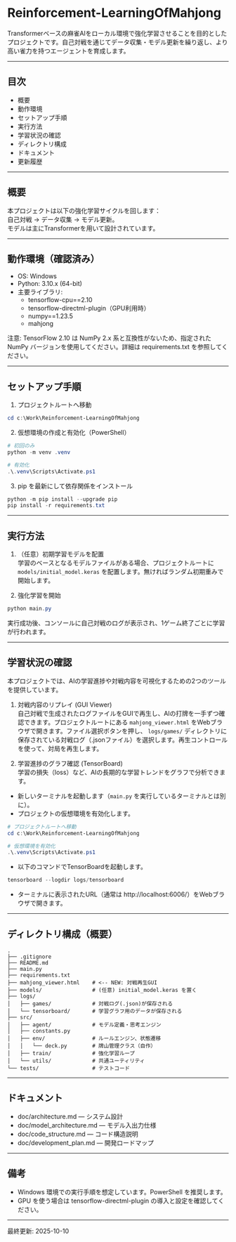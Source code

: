 # Reinforcement-LearningOfMahjong

Transformerベースの麻雀AIをローカル環境で強化学習させることを目的としたプロジェクトです。自己対戦を通じてデータ収集・モデル更新を繰り返し、より高い雀力を持つエージェントを育成します。

---

## 目次
- 概要
- 動作環境
- セットアップ手順
- 実行方法
- 学習状況の確認
- ディレクトリ構成
- ドキュメント
- 更新履歴

---

## 概要
本プロジェクトは以下の強化学習サイクルを回します：  
自己対戦 → データ収集 → モデル更新。  
モデルは主にTransformerを用いて設計されています。

---

## 動作環境（確認済み）
- OS: Windows  
- Python: 3.10.x (64-bit)  
- 主要ライブラリ:
  - tensorflow-cpu==2.10
  - tensorflow-directml-plugin（GPU利用時）
  - numpy==1.23.5
  - mahjong

注意: TensorFlow 2.10 は NumPy 2.x 系と互換性がないため、指定された NumPy バージョンを使用してください。詳細は requirements.txt を参照してください。

---

## セットアップ手順

1. プロジェクトルートへ移動
```powershell
cd c:\Work\Reinforcement-LearningOfMahjong
```

2. 仮想環境の作成と有効化（PowerShell）
```powershell
# 初回のみ
python -m venv .venv

# 有効化
.\.venv\Scripts\Activate.ps1
```

3. pip を最新にして依存関係をインストール
```powershell
python -m pip install --upgrade pip
pip install -r requirements.txt
```

---

## 実行方法

1. （任意）初期学習モデルを配置  
学習のベースとなるモデルファイルがある場合、プロジェクトルートに `models/initial_model.keras` を配置します。無ければランダム初期重みで開始します。

2. 強化学習を開始
```powershell
python main.py
```
実行成功後、コンソールに自己対戦のログが表示され、1ゲーム終了ごとに学習が行われます。

---

## 学習状況の確認

本プロジェクトでは、AIの学習進捗や対戦内容を可視化するための2つのツールを提供しています。

1. 対戦内容のリプレイ (GUI Viewer)  
自己対戦で生成されたログファイルをGUIで再生し、AIの打牌を一手ずつ確認できます。プロジェクトルートにある `mahjong_viewer.html` をWebブラウザで開きます。ファイル選択ボタンを押し、 `logs/games/` ディレクトリに保存されている対戦ログ（.jsonファイル）を選択します。再生コントロールを使って、対局を再生します。

2. 学習進捗のグラフ確認 (TensorBoard)  
学習の損失（loss）など、AIの長期的な学習トレンドをグラフで分析できます。

- 新しいターミナルを起動します（`main.py` を実行しているターミナルとは別に）。
- プロジェクトの仮想環境を有効化します。
```powershell
# プロジェクトルートへ移動
cd c:\Work\Reinforcement-LearningOfMahjong

# 仮想環境を有効化
.\.venv\Scripts\Activate.ps1
```

- 以下のコマンドでTensorBoardを起動します。
```powershell
tensorboard --logdir logs/tensorboard
```

- ターミナルに表示されたURL（通常は http://localhost:6006/）をWebブラウザで開きます。

---

## ディレクトリ構成（概要）
```
.
├── .gitignore
├── README.md
├── main.py
├── requirements.txt
├── mahjong_viewer.html    # <-- NEW: 対戦再生GUI
├── models/                # (任意) initial_model.keras を置く
├── logs/
│   ├── games/             # 対戦ログ(.json)が保存される
│   └── tensorboard/       # 学習グラフ用のデータが保存される
├── src/
│   ├── agent/             # モデル定義・思考エンジン
│   ├── constants.py
│   ├── env/               # ルールエンジン、状態遷移
│   │   └── deck.py        # 牌山管理クラス（自作）
│   ├── train/             # 強化学習ループ
│   └── utils/             # 共通ユーティリティ
└── tests/                 # テストコード
```

---

## ドキュメント
- doc/architecture.md — システム設計  
- doc/model_architecture.md — モデル入出力仕様  
- doc/code_structure.md — コード構造説明  
- doc/development_plan.md — 開発ロードマップ

---

## 備考
- Windows 環境での実行手順を想定しています。PowerShell を推奨します。  
- GPU を使う場合は tensorflow-directml-plugin の導入と設定を確認してください。

---

最終更新: 2025-10-10